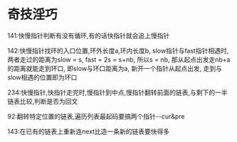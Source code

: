 # 奇技淫巧
141:快慢指针判断有没有循环,有的话快指针就会追上慢指针

142:快慢指针找环的入口位置,环外长度a,环内长度b, slow指针与fast指针相遇时, 两者走过的距离为slow = s, fast = 2s = s+nb, 所以s = nb, 
那从起点出发走nb+a的距离就能走到环口, 即slow与环口距离为a, 新开一个指针从起点出发, 走到与slow相遇的位置即为环口

234:快慢指针,快指针走完时,慢指针到中点,慢指针翻转前面的链表,与剩下的一半链表比较,判断是否为回文

92:翻转特定位置的链表,遍历列表最起码要搞两个指针--cur&pre

143:在已有的链表上重新连next比造一条新的链表要快得多
